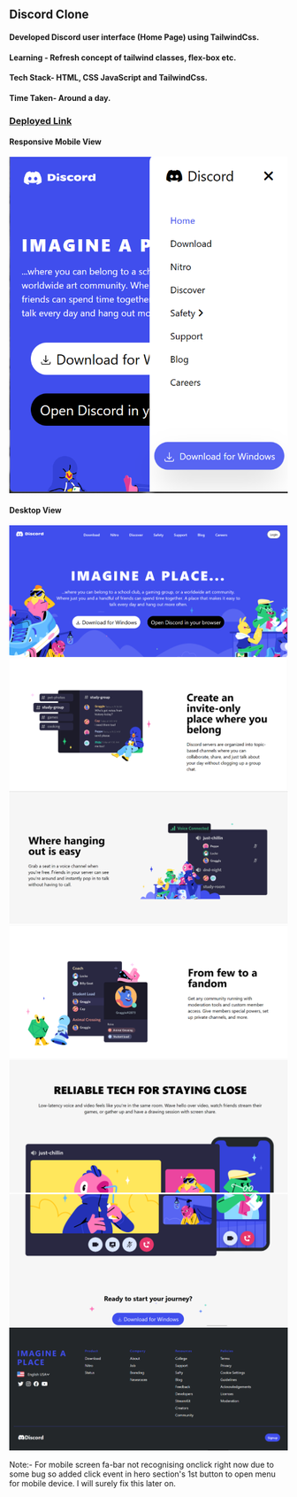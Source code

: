 ## Discord Clone  

#### Developed Discord user interface (Home Page) using TailwindCss.
#### Learning - Refresh concept of tailwind classes, flex-box etc.
#### Tech Stack- HTML, CSS JavaScript and TailwindCss.
#### Time Taken- Around a day.

### [Deployed Link](https://discord-home-ui.vercel.app/)

#### Responsive Mobile View 
![Mobile View](https://github.com/krishna5867/Discord-Home-Ui/blob/main/screenshots/mobileview.png)


#### Desktop View
![Mobile View](https://github.com/krishna5867/Discord-Home-Ui/blob/main/screenshots/HomePage_screenshot.png)
![Mobile View](https://github.com/krishna5867/Discord-Home-Ui/blob/main/screenshots/section2.png)
![Mobile View](https://github.com/krishna5867/Discord-Home-Ui/blob/main/screenshots/section3.png)
![Mobile View](https://github.com/krishna5867/Discord-Home-Ui/blob/main/screenshots/section4.png)
![Mobile View](https://github.com/krishna5867/Discord-Home-Ui/blob/main/screenshots/section5.png)
![Mobile View](https://github.com/krishna5867/Discord-Home-Ui/blob/main/screenshots/section6.png)
![Mobile View](https://github.com/krishna5867/Discord-Home-Ui/blob/main/screenshots/footer.png)




Note:- For mobile screen fa-bar not recognising onclick right now due to some bug so added click event in hero section's 1st button to open menu for mobile device.
I will surely fix this later on.

